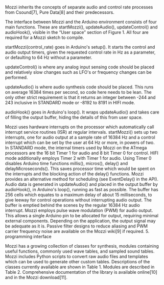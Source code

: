 Mozzi inherits the concepts of separate audio and control rate processes
from Csound[7], Pure Data[8] and their predecessors. 

The interface between Mozzi and the Arduino environment consists of four main
functions. These are startMozzi(), updateAudio(), updateControl() and
audioHook(), visible in the “User space” section of Figure 1. All four are
required for a Mozzi sketch to compile.

startMozzi(control_rate) goes in Arduino's setup(). It starts the control and
audio output timers, given the requested control rate in Hz as a parameter, 
or defaulting to 64 Hz without a parameter.

updateControl() is where any analog input sensing code should be placed and
relatively slow changes such as LFO's or frequency changes can be performed.

updateAudio() is where audio synthesis code should be placed. This runs on
average 16384 times per second, so code here needs to be lean. The only other
strict requirement is that it returns an integer between -244 and 243 inclusive
in STANDARD mode or -8192 to 8191 in HIFI mode.

audioHook() goes in Arduino's loop(). It wraps updateAudio() and takes care of
filling the output buffer, hiding the details of this from user space.

Mozzi uses hardware interrupts on the processor which automatically call
interrupt service routines (ISR) at regular intervals. startMozzi() sets up two
interrupts, one for audio output at a sample rate of 16384 Hz and a control
interrupt which can be set by the user at 64 Hz or more, in powers of two. In
STANDARD mode, the internal timers used by Mozzi on the ATmega processors are
the 16 bit Timer 1 for audio and 8 bit Timer 0 for control. HIFI mode
additionally employs Timer 2 with Timer 1 for audio. Using Timer 0 disables
Arduino time functions millis(), micros(), delay() and delayMicroseconds(). This
saves processor time which would be spent on the interrupts and the blocking
action of the delay() functions. Mozzi provides an alternative method for
scheduling (see EventDelay() in the API). Audio data is generated in
updateAudio() and placed in the output buffer by audioHook(), in Arduino's
loop(), running as fast as possible. The buffer has 256 cells which equates to a
maximum delay of about 15 milliseconds, to give leeway for control operations
without interrupting audio output. The buffer is emptied behind the scenes by
the regular 16384 Hz audio interrupt. Mozzi employs pulse wave modulation (PWM)
for audio output. This allows a single Arduino pin to be allocated for output,
requiring minimal external components. Depending on the application, the output
signal may be adequate as it is. Passive filter designs to reduce aliasing and
PWM carrier frequency noise are available on the Mozzi wiki[9] if required. 5.
programming interface

Mozzi has a growing collection of classes for synthesis, modules containing
useful functions, commonly used wave tables, and sampled sound tables. Mozzi
includes Python scripts to convert raw audio files and templates which can be
used to generate other custom tables. Descriptions of the classes currently
available are shown in Table 1. Modules are described in Table 2. Comprehensive
documentation of the library is available online[10] and in the Mozzi
download[11].	
